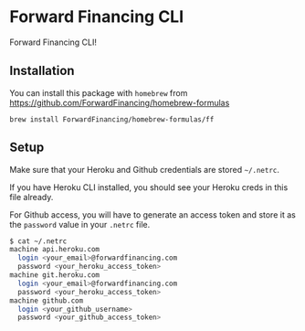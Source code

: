 # Forward Financing CLI

Forward Financing CLI!

## Installation

You can install this package with `homebrew` from https://github.com/ForwardFinancing/homebrew-formulas

`brew install ForwardFinancing/homebrew-formulas/ff`

## Setup
Make sure that your Heroku and Github credentials are stored `~/.netrc`.

If you have Heroku CLI installed, you should see your Heroku creds in this file already.

For Github access, you will have to generate an access token and store it as the `password` value in your `.netrc` file.


```bash
$ cat ~/.netrc
machine api.heroku.com
  login <your_email>@forwardfinancing.com
  password <your_heroku_access_token>
machine git.heroku.com
  login <your_email>@forwardfinancing.com
  password <your_heroku_access_token>
machine github.com
  login <your_github_username>
  password <your_github_access_token>
```
